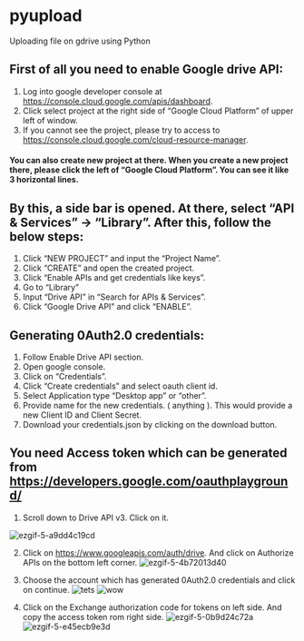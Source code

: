 # pyupload
Uploading file on gdrive using Python

## First of all you need to enable Google drive API:

1. Log into google developer console at https://console.cloud.google.com/apis/dashboard.
2. Click select project at the right side of “Google Cloud Platform” of upper left of window.
3. If you cannot see the project, please try to access to https://console.cloud.google.com/cloud-resource-manager.

#### You can also create new project at there. When you create a new project there, please click the left of “Google Cloud Platform”. You can see it like 3 horizontal lines.

## By this, a side bar is opened. At there, select “API & Services” -> “Library”. After this, follow the below steps:

1. Click “NEW PROJECT” and input the “Project Name”.
2. Click “CREATE” and open the created project.
3. Click “Enable APIs and get credentials like keys”.
4. Go to “Library”
5. Input “Drive API” in “Search for APIs & Services”.
6. Click “Google Drive API” and click “ENABLE”.

## Generating 0Auth2.0 credentials:

1. Follow Enable Drive API section.
2. Open google console.
3. Click on “Credentials”.
4. Click “Create credentials” and select oauth client id.
5. Select Application type “Desktop app” or “other”. 
6. Provide name for the new credentials. ( anything ). This would provide a new Client ID and Client Secret.
7. Download your credentials.json by clicking on the download button.

## You need Access token which can be generated from https://developers.google.com/oauthplayground/

1. Scroll down to Drive API v3. Click on it.

![ezgif-5-a9dd4c19cd](https://user-images.githubusercontent.com/33455151/169865541-92e4647a-2242-4cb6-9a0e-27e12da38d82.jpg)

2. Click on https://www.googleapis.com/auth/drive. And click on Authorize APIs on the bottom left corner.
![ezgif-5-4b72013d40](https://user-images.githubusercontent.com/33455151/169865261-6a781af9-7969-47ef-b645-167eea7a8bc0.jpg)

3. Choose the account which has generated 0Auth2.0 credentials and click on continue.
![tets](https://user-images.githubusercontent.com/33455151/169866428-bf7c9d9e-1fe9-41d2-a102-d5a4e1fbfdd7.png)
![wow](https://user-images.githubusercontent.com/33455151/169866624-104b7fc2-5ffd-4fd2-acab-8565a4d8c4ab.png)

4. Click on the Exchange authorization code for tokens on left side. And copy the access token rom right side.
![ezgif-5-0b9d24c72a](https://user-images.githubusercontent.com/33455151/169865415-d20aaecc-bcf8-4ba0-9b16-7d2d8d7d63d5.jpg)
![ezgif-5-e45ecb9e3d](https://user-images.githubusercontent.com/33455151/169865067-4fd732ce-a318-44ab-909f-2db8eb89d93c.jpg)
